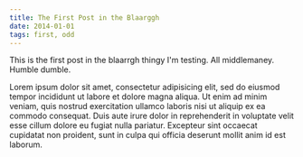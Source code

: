 ```yaml
---
title: The First Post in the Blaarggh
date: 2014-01-01
tags: first, odd
---
```


This is the first post in the blaarrgh thingy I'm testing. All
middlemaney. Humble dumble.

Lorem ipsum dolor sit amet, consectetur adipisicing elit, sed do eiusmod tempor incididunt ut labore et dolore magna aliqua. Ut enim ad minim veniam, quis nostrud exercitation ullamco laboris nisi ut aliquip ex ea commodo consequat. Duis aute irure dolor in reprehenderit in voluptate velit esse cillum dolore eu fugiat nulla pariatur. Excepteur sint occaecat cupidatat non proident, sunt in culpa qui officia deserunt mollit anim id est laborum.
